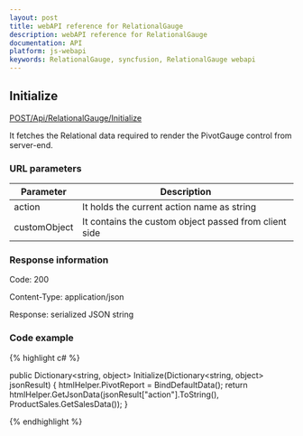 ```yaml
---
layout: post
title: webAPI reference for RelationalGauge
description: webAPI reference for RelationalGauge
documentation: API
platform: js-webapi
keywords: RelationalGauge, syncfusion, RelationalGauge webapi
---
```


## Initialize

[POST/Api/RelationalGauge/Initialize](http://js.syncfusion.com/demos/ejServices/api/RelationalGauge/Initialize)

It fetches the Relational data required to render the PivotGauge control from server-end.

### URL parameters

|  Parameter |  Description | 
|---|---|
|action|It holds the current action name as string|
|customObject|It contains the custom object passed from client side|

### Response information 

Code: 200

Content-Type: application/json

Response: serialized JSON string	

### Code example 

{% highlight c# %}

public Dictionary<string, object> Initialize(Dictionary<string, object> jsonResult)
{
    htmlHelper.PivotReport = BindDefaultData();
    return htmlHelper.GetJsonData(jsonResult["action"].ToString(), ProductSales.GetSalesData());
}

{% endhighlight %}
